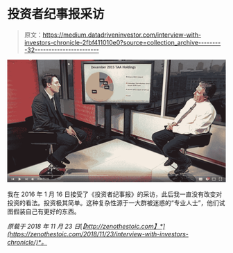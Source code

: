 # 投资者纪事报采访

> 原文：<https://medium.datadriveninvestor.com/interview-with-investors-chronicle-2fbf411010e0?source=collection_archive---------32----------------------->

![](img/c028f41410a117edff7411cea729f782.png)

我在 2016 年 1 月 16 日接受了《投资者纪事报》的采访，此后我一直没有改变对投资的看法。投资极其简单。这种复杂性源于一大群被迷惑的“专业人士”，他们试图假装自己有更好的东西。

*原载于 2018 年 11 月 23 日*[*【http://zenothestoic.com】*](https://zenothestoic.com/2018/11/23/interview-with-investors-chronicle/)*。*
